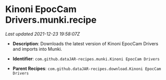 # Kinoni EpocCam Drivers.munki.recipe

_Last updated 2021-12-23 19:58:07Z_

- **Description**: Downloads the latest version of Kinoni EpocCam Drivers and imports into Munki.

- **Identifier**: `com.github.dataJAR-recipes.munki.Kinoni EpocCam Drivers`

- **Parent Recipes**: `com.github.dataJAR-recipes.download.Kinoni EpocCam Drivers`